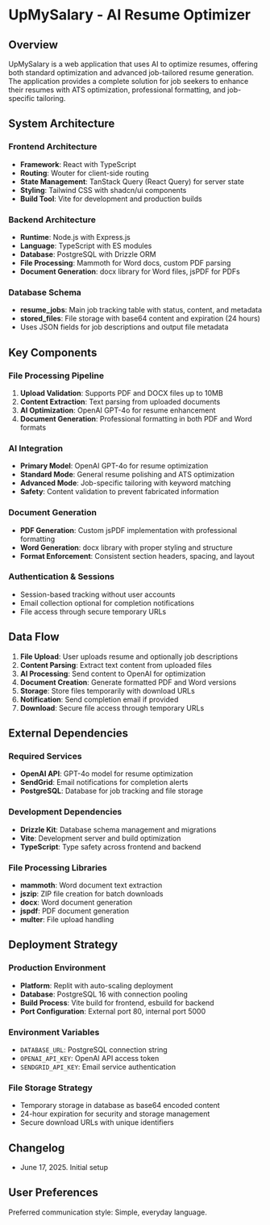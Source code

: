 # UpMySalary - AI Resume Optimizer

## Overview

UpMySalary is a web application that uses AI to optimize resumes, offering both standard optimization and advanced job-tailored resume generation. The application provides a complete solution for job seekers to enhance their resumes with ATS optimization, professional formatting, and job-specific tailoring.

## System Architecture

### Frontend Architecture
- **Framework**: React with TypeScript
- **Routing**: Wouter for client-side routing
- **State Management**: TanStack Query (React Query) for server state
- **Styling**: Tailwind CSS with shadcn/ui components
- **Build Tool**: Vite for development and production builds

### Backend Architecture
- **Runtime**: Node.js with Express.js
- **Language**: TypeScript with ES modules
- **Database**: PostgreSQL with Drizzle ORM
- **File Processing**: Mammoth for Word docs, custom PDF parsing
- **Document Generation**: docx library for Word files, jsPDF for PDFs

### Database Schema
- **resume_jobs**: Main job tracking table with status, content, and metadata
- **stored_files**: File storage with base64 content and expiration (24 hours)
- Uses JSON fields for job descriptions and output file metadata

## Key Components

### File Processing Pipeline
1. **Upload Validation**: Supports PDF and DOCX files up to 10MB
2. **Content Extraction**: Text parsing from uploaded documents
3. **AI Optimization**: OpenAI GPT-4o for resume enhancement
4. **Document Generation**: Professional formatting in both PDF and Word formats

### AI Integration
- **Primary Model**: OpenAI GPT-4o for resume optimization
- **Standard Mode**: General resume polishing and ATS optimization
- **Advanced Mode**: Job-specific tailoring with keyword matching
- **Safety**: Content validation to prevent fabricated information

### Document Generation
- **PDF Generation**: Custom jsPDF implementation with professional formatting
- **Word Generation**: docx library with proper styling and structure
- **Format Enforcement**: Consistent section headers, spacing, and layout

### Authentication & Sessions
- Session-based tracking without user accounts
- Email collection optional for completion notifications
- File access through secure temporary URLs

## Data Flow

1. **File Upload**: User uploads resume and optionally job descriptions
2. **Content Parsing**: Extract text content from uploaded files
3. **AI Processing**: Send content to OpenAI for optimization
4. **Document Creation**: Generate formatted PDF and Word versions
5. **Storage**: Store files temporarily with download URLs
6. **Notification**: Send completion email if provided
7. **Download**: Secure file access through temporary URLs

## External Dependencies

### Required Services
- **OpenAI API**: GPT-4o model for resume optimization
- **SendGrid**: Email notifications for completion alerts
- **PostgreSQL**: Database for job tracking and file storage

### Development Dependencies
- **Drizzle Kit**: Database schema management and migrations
- **Vite**: Development server and build optimization
- **TypeScript**: Type safety across frontend and backend

### File Processing Libraries
- **mammoth**: Word document text extraction
- **jszip**: ZIP file creation for batch downloads
- **docx**: Word document generation
- **jspdf**: PDF document generation
- **multer**: File upload handling

## Deployment Strategy

### Production Environment
- **Platform**: Replit with auto-scaling deployment
- **Database**: PostgreSQL 16 with connection pooling
- **Build Process**: Vite build for frontend, esbuild for backend
- **Port Configuration**: External port 80, internal port 5000

### Environment Variables
- `DATABASE_URL`: PostgreSQL connection string
- `OPENAI_API_KEY`: OpenAI API access token
- `SENDGRID_API_KEY`: Email service authentication

### File Storage Strategy
- Temporary storage in database as base64 encoded content
- 24-hour expiration for security and storage management
- Secure download URLs with unique identifiers

## Changelog

- June 17, 2025. Initial setup

## User Preferences

Preferred communication style: Simple, everyday language.